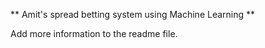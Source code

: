 ** Amit's spread betting system using Machine Learning **

Add more information to the readme file.

